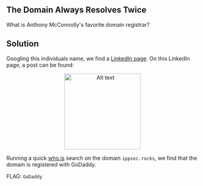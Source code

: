 ## The Domain Always Resolves Twice
What is Anthony McConnolly's favorite domain registrar?

## Solution

Googling this individuals name, we find a [LinkedIn page](https://www.linkedin.com/in/anthony-mcconnolly-b9110a351/). On this LinkedIn page, a post can be found:

<p align="center">
  <img src="linked.png" alt="Alt text" width="200"/>
</p>

Running a quick [who.is](https://who.is/whois/ippsec.rocks) search on the domain `ippsec.rocks`, we find that the domain is registered with GoDaddy.

FLAG: `GoDaddy`
